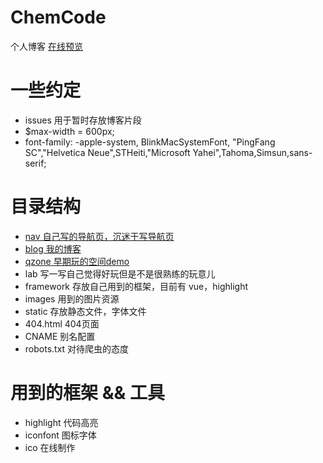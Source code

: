 # ChemCode
个人博客 [在线预览](https://chemcode.tk)


# 一些约定
- issues 用于暂时存放博客片段
- $max-width = 600px;
- font-family: -apple-system, BlinkMacSystemFont, "PingFang SC","Helvetica Neue",STHeiti,"Microsoft Yahei",Tahoma,Simsun,sans-serif;


# 目录结构
- [nav 自己写的导航页，沉迷于写导航页](https://chemcode.tk/nav/an/index.html)
- [blog 我的博客](https://chemcode.tk/blog/index.html)
- [qzone 早期玩的空间demo](https://chemcode.tk/qzone/index.html)
- lab 写一写自己觉得好玩但是不是很熟练的玩意儿
- framework 存放自己用到的框架，目前有 vue，highlight
- images 用到的图片资源
- static 存放静态文件，字体文件
- 404.html 404页面
- CNAME 别名配置
- robots.txt 对待爬虫的态度

# 用到的框架 && 工具
- highlight 代码高亮
- iconfont 图标字体
- ico 在线制作 





